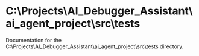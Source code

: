 # C:\Projects\AI_Debugger_Assistant\ai_agent_project\src\tests
Documentation for the C:\Projects\AI_Debugger_Assistant\ai_agent_project\src\tests directory.
